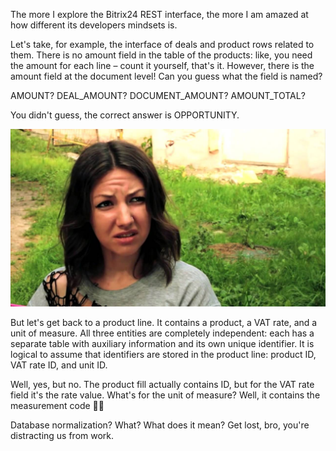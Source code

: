 ﻿The more I explore the Bitrix24 REST interface, the more I am amazed at how different its developers mindsets is.

Let's take, for example, the interface of deals and product rows related to them. There is no amount field in the table of the products: like, you need the amount for each line – count it yourself, that's it. However, there is the amount field at the document level! Can you guess what the field is named?

AMOUNT? DEAL_AMOUNT? DOCUMENT_AMOUNT? AMOUNT_TOTAL?

You didn't guess, the correct answer is OPPORTUNITY.

![What the fuck?](what-the-fuck.jpg)

But let's get back to a product line. It contains a product, a VAT rate, and a unit of measure. All three entities are completely independent: each has a separate table with auxiliary information and its own unique identifier. It is logical to assume that identifiers are stored in the product line: product ID, VAT rate ID, and unit ID.

Well, yes, but no. The product fill actually contains ID, but for the VAT rate field it's the rate value. What's for the unit of measure? Well, it contains the measurement code 🤷‍♂️

Database normalization? What? What does it mean? Get lost, bro, you're distracting us from work.